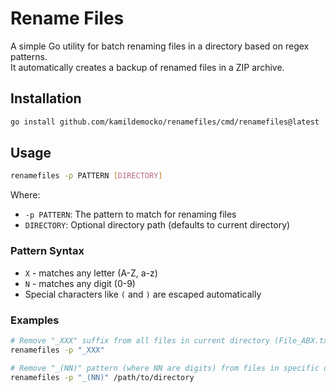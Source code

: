 # Rename Files

A simple Go utility for batch renaming files in a directory based on regex patterns.  
It automatically creates a backup of renamed files in a ZIP archive.

## Installation

```bash
go install github.com/kamildemocko/renamefiles/cmd/renamefiles@latest
```

## Usage

```bash
renamefiles -p PATTERN [DIRECTORY]
```

Where:
- `-p PATTERN`: The pattern to match for renaming files
- `DIRECTORY`: Optional directory path (defaults to current directory)

### Pattern Syntax
- `X` - matches any letter (A-Z, a-z)
- `N` - matches any digit (0-9)
- Special characters like `(` and `)` are escaped automatically

### Examples

```bash
# Remove "_XXX" suffix from all files in current directory (File_ABX.txt -> File.txt)
renamefiles -p "_XXX"

# Remove "_(NN)" pattern (where NN are digits) from files in specific directory (File_(22).txt -> File.txt)
renamefiles -p "_(NN)" /path/to/directory
```
